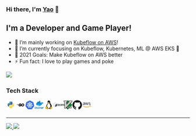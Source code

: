 ### Hi there, I'm [Yao][linkedin] 👋

## I'm a Developer and Game Player! 
- 🔭 I’m mainly working on [Kubeflow on AWS][kubeflowwebsite]!
- 🌱 I’m currently focusing on Kubeflow, Kubernetes, ML @ AWS EKS 🤣
- 🥅 2021 Goals: Make Kubeflow on AWS better
- ⚡ Fun fact: I love to play games and poke

![](https://komarev.com/ghpvc/?username=PatrickXYS)

### Tech Stack
<img align="left" alt="Python" width="26px" src="https://raw.githubusercontent.com/github/explore/master/topics/python/python.png" />
<img align="left" alt="Golang" width="26px" src="https://raw.githubusercontent.com/github/explore/master/topics/go/go.png" />
<img align="left" alt="Kubernetes" width="26px" src="https://raw.githubusercontent.com/github/explore/master/topics/kubernetes/kubernetes.png" />
<img align="left" alt="Docker" width="26px" src="https://raw.githubusercontent.com/github/explore/master/topics/docker/docker.png" />
<img align="left" alt="Linux" width="26px" src="https://raw.githubusercontent.com/github/explore/master/topics/linux/linux.png" />
<img align="left" alt="Bash" width="26px" src="https://raw.githubusercontent.com/github/explore/master/topics/bash/bash.png" />
<img align="left" alt="Vim" width="26px" src="https://raw.githubusercontent.com/github/explore/master/topics/vim/vim.png" />
<img align="left" alt="GitHub" width="26px" src="https://raw.githubusercontent.com/github/explore/master/topics/github/github.png" />
<img align="left" alt="AWS" width="26px" src="https://raw.githubusercontent.com/github/explore/master/topics/aws/aws.png" />

<br />
<br />

---

<a href="https://github.com/PatrickXYS">
  <img height="160em" src="https://github-readme-stats.vercel.app/api?username=PatrickXYS&show_icons=true&include_all_commits=true&custom_title=GitHub+Stats&theme=vue">
  <img height="160em" src="https://github-readme-stats.vercel.app/api/top-langs/?username=PatrickXYS&layout=compact&theme=vue">
</a>

[kubeflowwebsite]: https://github.com/kubeflow 
[linkedin]: https://www.linkedin.com/in/yao-chuck-xiao-6639a4167/
